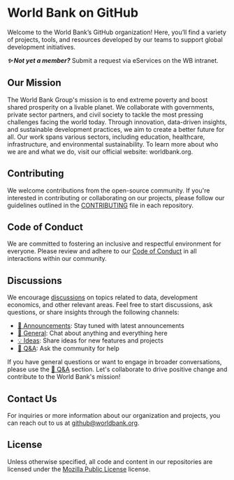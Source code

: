 # World Bank on GitHub

Welcome to the World Bank’s GitHub organization! Here, you’ll find a variety of projects, tools, and resources developed by our teams to support global development initiatives.

***✨ Not yet a member?*** Submit a request via eServices on the WB intranet.

## Our Mission

The World Bank Group's mission is to end extreme poverty and boost shared prosperity on a livable planet. We collaborate with governments, private sector partners, and civil society to tackle the most pressing challenges facing the world today. Through innovation, data-driven insights, and sustainable development practices, we aim to create a better future for all. Our work spans various sectors, including education, healthcare, infrastructure, and environmental sustainability. To learn more about who we are and what we do, visit our official website: worldbank.org.

## Contributing

We welcome contributions from the open-source community. If you're interested in contributing or collaborating on our projects, please follow our guidelines outlined in the [CONTRIBUTING](https://github.com/worldbank/.github/blob/main/CONTRIBUTING.md) file in each repository.

## Code of Conduct

We are committed to fostering an inclusive and respectful environment for everyone. Please review and adhere to our [Code of Conduct](https://github.com/worldbank/.github/blob/main/CODE_OF_CONDUCT.md) in all interactions within our community.

## Discussions

We encourage [discussions](https://github.com/orgs/worldbank/discussions) on topics related to data, development economics, and other relevant areas. Feel free to start discussions, ask questions, or share insights through the following channels:

- [📣 Announcements](https://github.com/orgs/worldbank/discussions/categories/announcements): Stay tuned with latest announcements
- [💬 General](https://github.com/orgs/worldbank/discussions/categories/general): Chat about anything and everything here
- [💡 Ideas](https://github.com/orgs/worldbank/discussions/categories/ideas): Share ideas for new features and projects
- [🙏 Q&A](https://github.com/orgs/worldbank/discussions/categories/q-a): Ask the community for help

If you have general questions or want to engage in broader conversations, please use the [🙏 Q&A](https://github.com/orgs/worldbank/discussions/categories/q-a) section. Let's collaborate to drive positive change and contribute to the World Bank's mission!

## Contact Us

For inquiries or more information about our organization and projects, you can reach out to us at [github@worldbank.org](mailto:github@worldbank.org).

## License

Unless otherwise specified, all code and content in our repositories are licensed under the [Mozilla Public License](https://www.mozilla.org/en-US/MPL) license.
